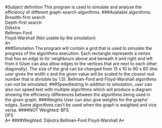 #Subject definition
This program is used to simulate and analyse the efficiency of different graph-search-algorithms.
###Available algorithms:
Breadth-first search  
Depth-first search  
Dijkstra  
Bellman-Ford  
Floyd-Warshall (Not usable by the simulation)  
A*  
###Simulation
The program will contain a grid that is used to simulate the progress of the algorithms execution. Each rectangle represents a vertex that has an edge to its' neighbours above and beneath it and right and left from it (User can also allow edges to the vertices that are next to each other diagonally). The size of the grid can be changed from 15 x 10 to 90 x 60 (the user gives the width x and the given value will be scaled to the closest real number that is divisible by 1.5). Bellman-Ford and Floyd-Warshall algorithms can not be simulated.
###Speedtesting
In addition to simulation, user can also run speed test with multiple algorithms which will produce a diagram showing the efficiency differences between the algorithms being used in the given graph.
###Weights
User can also give weights for the graphs' edges. Some algorithms can't be used when the graph is weighted and vice versa.
####NOT Weighted:
BFS  
DFS  
A*
####Weighted:
Dijkstra
Bellman-Ford
Floyd-Warshall
A*
